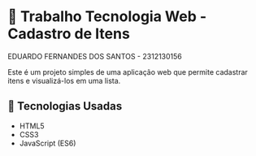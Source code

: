 # 📌 Trabalho Tecnologia Web - Cadastro de Itens
EDUARDO FERNANDES DOS SANTOS - 2312130156

Este é um projeto simples de uma aplicação web que permite cadastrar itens e visualizá-los em uma lista.

## 🚀 Tecnologias Usadas
- HTML5
- CSS3
- JavaScript (ES6)

